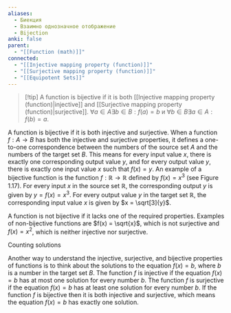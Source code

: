 ```yaml
---
aliases:
  - Биекция
  - Взаимно однозначное отображение
  - Bijection
anki: false
parent:
  - "[[Function (math)]]"
connected:
  - "[[Injective mapping property (function)]]"
  - "[[Surjective mapping property (function)]]"
  - "[[Equipotent Sets]]"
---
```


> [!tip] A function is bijective 
if it is both [[Injective mapping property (function)|injective]] and [[Surjective mapping property (function)|surjective]].
 $\forall a \in A \exists b \in B: f(a) = b$ и $\forall b \in B \exists a \in A: f(b) = a$.



A function is bijective if it is both injective and surjective. When a function $f : A \rightarrow B$ has both the injective and surjective properties, it defines a one-to-one correspondence between the numbers of the source set $A$ and the numbers of the target set $B$. This means for every input value $x$, there is exactly one corresponding output value $y$, and for every output value $y$, there is exactly one input value $x$ such that $f(x) = y$. An example of a bijective function is the function $f: \mathbb{R} \rightarrow \mathbb{R}$ defined by $f(x) = x^3$ (see Figure 1.17). For every input $x$ in the source set $\mathbb{R}$, the corresponding output $y$ is given by $y = f(x) = x^3$. For every output value $y$ in the target set $\mathbb{R}$, the corresponding input value $x$ is given by $x = \sqrt[3]{y}$.

A function is not bijective if it lacks one of the required properties. Examples of non-bijective functions are $f(x) = \sqrt{x}$, which is not surjective and $f(x) = x^2$, which is neither injective nor surjective.

Counting solutions

Another way to understand the injective, surjective, and bijective properties of functions is to think about the solutions to the equation $f(x) = b$, where $b$ is a number in the target set $B$. The function $f$ is injective if the equation $f(x) = b$ has at most one solution for every number $b$. The function $f$ is surjective if the equation $f(x) = b$ has at least one solution for every number $b$. If the function $f$ is bijective then it is both injective and surjective, which means the equation $f(x) = b$ has exactly one solution.



